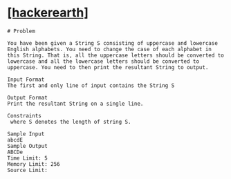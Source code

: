 
# [[hackerearth]](https://www.hackerearth.com/practice/basic-programming/input-output/basics-of-input-output/practice-problems/algorithm/modify-the-string/)
```
# Problem

You have been given a String S consisting of uppercase and lowercase English alphabets. You need to change the case of each alphabet in this String. That is, all the uppercase letters should be converted to lowercase and all the lowercase letters should be converted to uppercase. You need to then print the resultant String to output.
```
```
Input Format
The first and only line of input contains the String S
```
```
Output Format
Print the resultant String on a single line.
```
```
Constraints
 where S denotes the length of string S.
```
```
Sample Input
abcdE
Sample Output
ABCDe
Time Limit: 5
Memory Limit: 256
Source Limit:
```
